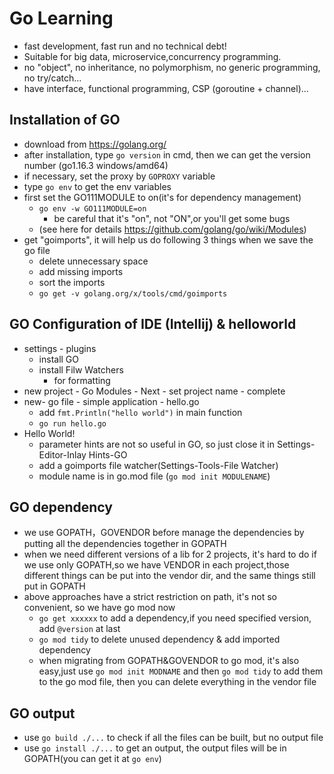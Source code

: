 # Go Learning
- fast development, fast run and no technical debt!  
- Suitable for big data, microservice,concurrency programming.  
- no "object", no inheritance, no polymorphism, no generic programming, no try/catch...
- have interface, functional programming,   CSP (goroutine + channel)...
## Installation of GO 
- download from https://golang.org/
- after installation, type `go version` in cmd, then we can get the version number (go1.16.3 windows/amd64)
- if necessary, set the proxy by `GOPROXY` variable
- type `go env` to get the env variables
- first set the GO111MODULE to on(it's for dependency management)
  - `go env -w GO111MODULE=on`
    - be careful that it's "on", not "ON",or you'll get some bugs
  - (see here for details https://github.com/golang/go/wiki/Modules)
- get "goimports", it will help us do following 3 things when we save the go file
  - delete unnecessary space
  - add missing imports
  - sort the imports
  - `go get -v golang.org/x/tools/cmd/goimports`
## GO Configuration of IDE (Intellij) & helloworld
- settings - plugins
  - install GO
  - install Filw Watchers
    - for formatting
- new project - Go Modules - Next - set project name - complete
- new- go file - simple application - hello.go
  - add `fmt.Println("hello world")` in main function
  - `go run hello.go`
- Hello World!
  - parameter hints are not so useful in GO, so just close it in Settings-Editor-Inlay Hints-GO
  - add a goimports file watcher(Settings-Tools-File Watcher)
  - module name is in go.mod file (`go mod init MODULENAME`)

## GO dependency
- we use GOPATH，GOVENDOR before manage the dependencies by putting all the dependencies together in GOPATH
- when we need different versions of a lib for 2 projects, it's hard to do if we  use only GOPATH,so we have VENDOR in each project,those different things can be put into the vendor dir, and the same things still put in GOPATH
- above approaches have a strict restriction on path, it's not so convenient, so we have go mod now
    - `go get xxxxxx` to add a dependency,if you need specified version, add `@version` at last
    - `go mod tidy` to delete unused dependency & add imported dependency
    - when migrating from GOPATH&GOVENDOR to go mod, it's also easy,just use `go mod init MODNAME` and then `go mod tidy` to add them to the go mod file, then you can delete everything in the vendor file
## GO output
- use `go build ./...` to check if all the files can be built, but no output file
- use `go install ./...` to get an output, the output files will be in GOPATH(you can get it at `go env`)
